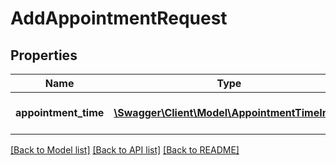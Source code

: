 # AddAppointmentRequest

## Properties
Name | Type | Description | Notes
------------ | ------------- | ------------- | -------------
**appointment_time** | [**\Swagger\Client\Model\AppointmentTimeInput**](AppointmentTimeInput.md) | Input appointment time details. | 

[[Back to Model list]](../README.md#documentation-for-models) [[Back to API list]](../README.md#documentation-for-api-endpoints) [[Back to README]](../README.md)



